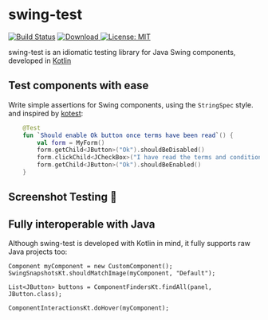 # swing-test
[![Build Status](https://github.com/alexburlton/swing-test/workflows/build/badge.svg)](https://github.com/alexburlton/swing-test/actions)
 [ ![Download](https://api.bintray.com/packages/alexburlton/swing-test/swing-test/images/download.svg) ](https://bintray.com/alexburlton/swing-test/swing-test/_latestVersion)
 [![License: MIT](https://img.shields.io/badge/License-MIT-yellow.svg)](https://opensource.org/licenses/MIT)
 
swing-test is an idiomatic testing library for Java Swing components, developed in [Kotlin](https://kotlinlang.org/)

Test components with ease
-------------------------

Write simple assertions for Swing components, using the `StringSpec` style. and inspired by [kotest](https://github.com/kotest/kotest):

```kotlin
    @Test
    fun `Should enable Ok button once terms have been read`() {
        val form = MyForm()
        form.getChild<JButton>("Ok").shouldBeDisabled()
        form.clickChild<JCheckBox>("I have read the terms and conditions")
        form.getChild<JButton>("Ok").shouldBeEnabled()
    }
```

Screenshot Testing :camera_flash:
---------------------------------



Fully interoperable with Java
-----------------------------

Although swing-test is developed with Kotlin in mind, it fully supports raw Java projects too:

```
Component myComponent = new CustomComponent();
SwingSnapshotsKt.shouldMatchImage(myComponent, "Default");

List<JButton> buttons = ComponentFindersKt.findAll(panel, JButton.class);

ComponentInteractionsKt.doHover(myComponent);
```